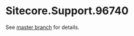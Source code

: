 # Sitecore.Support.96740

See [master branch](https://github.com/sitecoresupport/Sitecore.Support.96740) for details.